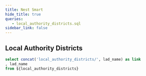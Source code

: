 ```yaml
---
title: Nest Smart
hide_title: true
queries:
   - local_authority_districts.sql
sidebar_link: false
---
```


## Local Authority Districts

```sql lad_links
select concat('local_authority_districts/', lad_name) as link
, lad_name
from ${local_authority_districts}
```

<DataTable data={lad_links} link=link search=true showLinkCol=false />
